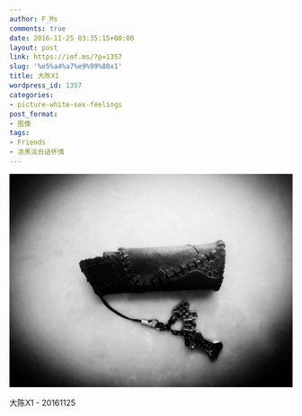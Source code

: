 ```yaml
---
author: F_Ms
comments: true
date: 2016-11-25 03:35:15+00:00
layout: post
link: https://imf.ms/?p=1357
slug: '%e5%a4%a7%e9%99%88x1'
title: 大陈X1
wordpress_id: 1357
categories:
- picture-white-sex-feelings
post_format:
- 图像
tags:
- Friends
- 浓黑淡白话怀情
---
```


![%e5%a4%a7%e9%99%88_20161005104420](/img/post/wp/2016/11/大陈_20161005104420.jpg)


大陈X1 - 20161125
